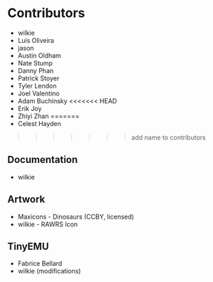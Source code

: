 # Contributors

* wilkie
* Luís Oliveira
* jason
* Austin Oldham
* Nate Stump
* Danny Phan
* Patrick Stoyer
* Tyler Lendon
* Joel Valentino
* Adam Buchinsky
<<<<<<< HEAD
* Erik Joy
* Zhiyi Zhan
=======
* Celest Hayden
>>>>>>> add name to contributors

## Documentation

* wilkie

## Artwork

* Maxicons - Dinosaurs (CCBY, licensed)
* wilkie - RAWRS Icon

## TinyEMU

* Fabrice Bellard
* wilkie (modifications)
